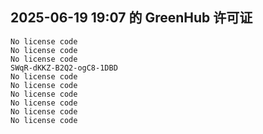 ## 2025-06-19 19:07 的 GreenHub 许可证
```
No license code
No license code
No license code
SWqR-dKKZ-B2Q2-ogC8-1DBD
No license code
No license code
No license code
No license code
No license code
No license code
```
